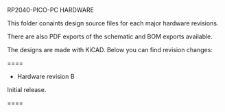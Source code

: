 RP2040-PICO-PC HARDWARE

This folder conaints design source files for each major hardware revisions.

There are also PDF exports of the schematic and BOM exports available.

The designs are made with KiCAD. Below you can find revision changes:

====

- Hardware revision B

Initial release.

====